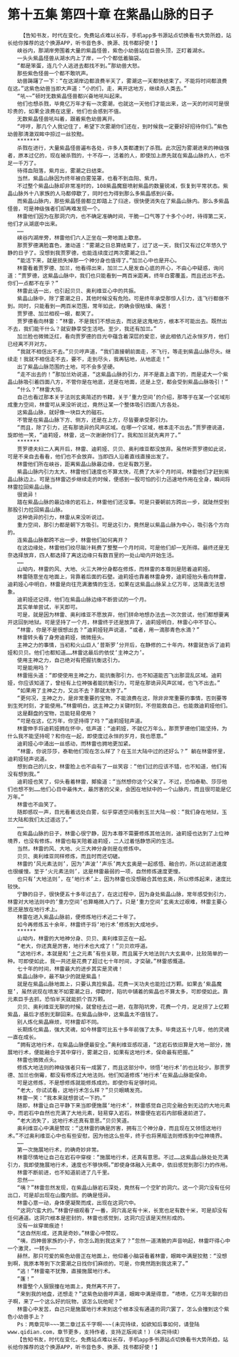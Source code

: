 # 第十五集 第四十章 在紫晶山脉的日子
        【告知书友，时代在变化，免费站点难以长存，手机app多书源站点切换看书大势所趋，站长给你推荐的这个换源APP，听书音色多、换源、找书都好使！】
       峡谷内，那湖岸旁围着大量的紫晶怪兽，紫色小幼兽站在巨兽头顶，正盯着湖水。
       一头头紫晶怪兽从湖水内上了岸，一个个都低着脑袋。
       “都是笨蛋，连几个人逃进去都找不到。”那幼兽大怒。
       那些紫色怪兽一个都不敢吭声。
       幼兽踌躇了一下：“在这湖岸边都浪费半天了，雾潮这一天都快结束了。不能将时间都浪费在这。”这紫色幼兽当即大声道：“小的们，走，离开这地方，继续杀人类去。”
       “吼~~”顿时无数紫晶怪兽都兴奋地吼叫起来。
       他们也想杀戮，毕竟亿万年才有一次雾潮，也就这一天他们才能出来，这一天的时间可是很珍贵的，如果全浪费在这里，他们也会感到不值。
       无数紫晶怪兽吼叫着，跟着紫色幼兽离开。
       “哼哼，那几个人我记住了，希望下次雾潮你们还在，到时候我一定要好好招待你们。”紫色幼兽那清澈双眸中掠过一丝狡黠。
       *******
       杀戮在进行，大量紫晶怪兽遍布各处，许多人类都遭到了杀戮。此次因为雾潮进来的神级强者，原本过亿的，现在被杀戮的，十不存一，活着的人，即使加上原先就在紫晶山脉的人，也不足一千万了。
       待得血阳落，紫月出，雾潮之日结束。
       当然，紫晶山脉因为终年被白雾笼罩，也看不到血阳、紫月。
       不过整个紫晶山脉却非常准时的，108紫晶魔窟喷射紫晶的数量锐减，恢复到平常状态。紫晶山脉外十八家族的人马都停歇了，同时也为得到那么多紫晶感到兴奋。
       而紫晶山脉内，那些紫晶怪兽都立即踏上了归途，很快便消失在了紫晶山脉内。那么多紫晶怪兽，可是神级强者们却再难发现一个。
       林雷他们因为在那洞穴内，也不确定准确时间，干脆一口气等了十多个小时，待得第二天，他们才从湖底中出来。
       ……
       峡谷内湖岸旁，林雷他们六人正坐在一旁地面上歇息。
       那贾罗德满脸喜色，激动道：“雾潮之日总算结束了，过了这一天，我们又有过亿年悠久宁静的日子了。没想到我贾罗德，也能连续度过两次雾潮之日。”
       “能活下来，就是损失掉那一个神分身也值得了。”加兰心中也是开心。
       林雷看着贾罗德、加兰，他看得出来，加兰二人是发自心底的开心，不由心中疑惑，询问道：“贾罗德，这紫晶山脉中，我们也只能看到一两百米距离，终年白雾覆盖，而且还出不去。你们一点都不在乎？”
       林雷此话一出，也引起贝贝、奥利维亚心中的共振。
       紫晶山脉中，除了雾潮之日，其他时候没有危险。可是终年承受那惊人引力，连飞行都做不到。同时，只能看到一两百米范围，常年如此，的确会很枯燥、痛苦！
       贾罗德、加兰相视一眼，都笑了。
       贾罗德看向林雷：“林雷，不是我们不想出去，而这是这鬼地方，根本不可能出去。既然出不去，我们能干什么？就安静享受生活吧。至少，我还有加兰。”
       加兰脸也微微泛红，看向贾罗德的目光中蕴含着深层的爱恋，彼此相依几近永恒岁月，他们已经离不开对方。
       “我就不相信出不去。”贝贝哼声道，“我们直接朝前面走，不飞行，等走到紫晶山脉尽头。继续走！我就不相信走不去，要不，走到尽头，我再钻地，从地底走！”
       出了紫晶山脉范围的土地，可不会多坚硬。
       “走不出去的！”那加兰劝说道，“这紫晶山脉的引力，并不是直上直下的，而是诺大一个紫晶山脉吸引着四面八方，不管你是在地底，还是在地面，还是上空，都会受到紫晶山脉吸引！”
       “什么？”林雷大惊。
       自己也看过那本关于法则玄奥简述的书籍，关于‘重力空间’的介绍，那等于在某一个区域形成重力空间，林雷可从来没听说过，竟然让某一个整体吸引四面八方各处。
       这紫晶山脉，就好像一块巨大的磁石。
       不管是在紫晶山脉下方、侧方，还是在上方，尽皆要承受那引力。
       “而且，除了引力，还有那诡异的风声区域。在哪一个区域，根本走不出去。”贾罗德说道，旋即他一笑，“迪莉娅，林雷，这一次谢谢你们了。我和加兰就先离开了。”
       *******
       贾罗德夫妇二人离开后，林雷、迪莉娅、贝贝、奥利维亚都没放弃。虽然听贾罗德如此说，可是不亲自去看看，他们也不会放弃。当即四人沿着直线直接出发了。
       林雷他们所在峡谷，距离紫晶山脉最边缘，也足有数万里。
       紫晶山脉内引力太大，林雷他们速度也不算太快，花费了大半个月时间，林雷他们才赶到紫晶山脉边上。可是当林雷迈步继续走的时候，便感到一股可怕的引力迅速地作用在全身，瞬间将林雷拉回紫晶山脉。
       很诡异！
       踏在紫晶山脉的最边缘的岩石上，林雷他们还没事。可是只要朝前方跨出一步，就陡然受到那股引力拉回紫晶山脉。
       这种诡异的引力，林雷从来没听说过。
       重力空间，那引力都是朝下方吸引。可是这引力，竟然是以紫晶山脉为中心，吸引各个方向的。
       连紫晶山脉都跨不出一步，林雷他们如何离开？
       在这边缘处，林雷他们绞尽脑汁耗费了整整一个月时间，可是他们却一无所得。最终还是无奈选择放弃，四人都选择了离这边缘只有数百里的一处山坳内开始生活。
       ……
       山坳内，林雷的风、大地、火三大神分身都在修炼，而林雷的本尊则是陪着迪莉娅。
       林雷随意坐在地面上，背靠着后面的石壁。迪莉娅也靠着林雷身旁，迪莉娅抬头看向林雷，迪莉娅心中明白，林雷是向往充满激情的生活，如果在这紫晶山脉呆上亿万年，这简直无法想象。
       迪莉娅还记得，他们在紫晶山脉边缘不断尝试的一个月。
       其实单单尝试，半天即可。
       可是，就是因为林雷、奥利维亚不愿放弃，他们拼命地想办法去一次次尝试，他们都想要离开这回到地狱。可是坚持了一个月，林雷终于还是放弃了，迪莉娅明白，林雷心中不甘心。
       “林雷，你是不是很想出去？”迪莉娅轻声说道，“或者，用一滴那青色水滴？”
       林雷转头看了身旁迪莉娅，微微摇头。
       主神之力的事情，当初和火山巨人‘普斯罗’分开后，在静修的二十年内，林雷就告诉了迪莉娅和贝贝。他们也都知道……林雷这最后的依仗‘主神之力’。
       使用主神之力，自己绝对有把握抗衡这引力。
       可是能用吗？
       林雷摇头道：“即使使用主神之力，能抗衡那引力，也不知道能否飞出那混乱区域。迪莉娅，你应该知道了，曾经有上位神强者能抗衡引力，可是在那诡异风声区域，也飞不出去。”
       “如果用了主神之力，又出不去？那就太惨了。”
       “更何况，主神之力，是非常重要的宝物，不能浪费在这，除非非常重要的事情，否则要等到生死时刻，才能使用。”林雷明白，这主神之力关键时刻，不但能救自己，也能救迪莉娅他们。
       这是翻盘的宝物，岂能轻易使用？
       “可是在这，亿万年，你坚持得了吗？”迪莉娅轻声道。
       林雷伸手将迪莉娅拥在怀中，低声道：“迪莉娅，不就亿万年么，那贾罗德他们能坚持，为什么我不能坚持呢？和你在一起，即使度过永恒的岁月，我也愿意。”
       迪莉娅心中涌出一丝感动，而林雷也拥地更加紧。
       “林雷，你说莎莎，泰勒他们现在怎么样了？在玉兰大陆中过的还好么？” 躺在林雷怀里，迪莉娅轻声说道。
       想到自己的儿女，林雷脸上也不由有了一丝笑容：“他们过的应该不错，也不知道，他们有没有想到我。”
       迪莉娅也笑了，仰头看着林雷，揶揄道：“当然想你这个父亲了。不过，恐怕泰勒、莎莎他们也想不到……他们心目中最伟大，最厉害的父亲，会困在地狱中的一个山脉内，而且很可能是亿万年。”
       林雷也不由笑了。
       随即感叹一声，目光看着远处白雾，似乎穿透空间看到玉兰大陆一般：“我们身在地狱，玉兰大陆和我们太过遥远了。”
       ……
       在紫晶山脉的日子，林雷心很宁静，因为本尊不需要修炼其他法则，迪莉娅也达到了上位神境界，也没有修炼。林雷也每天陪着迪莉娅，二人过着恬静悠闲的生活。
       当然，林雷的风、大地、火三大神分身则是在修炼中。
       贝贝、奥利维亚同样修炼，而且时而还切磋。
       林雷的‘风元素法则’，因为‘声波’‘声乐’两大玄奥是一起感悟、融合的，所以这前进速度也很缓慢。至于‘火元素法则’，这是林雷最弱的一项，自然修炼速度更慢。
       也只有‘大地法则’，在‘地行术’上，因为林雷也没想融合其他玄奥，所以修炼起来，速度比较快。
       宁静的日子，很快便五十多年过去了，在这过程中，因为身处紫晶山脉，常年感受到引力，林雷对大地法则中的‘重力空间’也算略微入门了。只是‘重力空间’玄奥太过艰难，林雷主要心思还是放在地行术上。
       林雷在进入紫晶山脉前，便修炼地行术近二十年了。
       如今再修炼五十余年，林雷终于将‘地行术’修炼到大成地步。
       ******
       山坳内，林雷的大地神分身、贝贝、奥利维亚正在一起。
       “老大，你还真是厉害，地行术也大成了！”贝贝欢呼道。
       “这地行术，本就是和‘土之元素’有些关联，而且属于大地法则六大玄奥中，比较简单的一种。可即使如此，我一共还是花费了超过七十年时间，才突破。”林雷感慨道。
       七十年的时间，林雷最大的进步其实是灵魂！
       紫晶山脉中，最不缺少的就是紫晶！
       就是在紫晶山脉地面上，只要认真捡紫晶，花费一天功夫也能捡过万颗。如果去‘紫晶魔窟’，虽然说现在喷发不如雾潮之日，停歇时，陷坑中铺着的紫晶也不算太多，可即使如此。靠元素巨手去抓，恐怕半天就能抓个百万颗。
       贝贝、奥利维亚无聊的时候，就曾经去过一趟，在那陷坑旁，花费一个月，足足捞了上亿颗紫晶，最后才感到无聊回来。在紫晶山脉中，这紫晶太不值钱了。
       别人炼化紫晶麻烦，可林雷却不同。
       长期炼化紫晶，强大灵魂，如今林雷可比五十多年前强了太多。毕竟这五十几年，他的灵魂一直在成长。
       “拥有这地行术，在紫晶山脉便最安全。”奥利维亚感叹道，“这岩石依旧算是大地一部分，施展地行术，便能融合于其中穿行，雾潮之日，如果有这地行术，保命最有把握。”
       林雷也微微点头。
       修炼大地法则的神级强者只有一成罢了，而且这部分中，领悟‘地行术’的也比较少。那贾罗德、加兰也倒霉，都没有修炼过大地法则。他们知道修炼‘地行术’在紫晶山脉能保命。
       可是这修炼，不是想修炼就能修炼成的。即使你有足够时间。
       “老大，你试试看，这地行术怎么样？”贝贝眼睛发亮。
       林雷一笑：“我本来就想尝试一下的。”
       随即，林雷让自己平静下来当即便施展‘地行术’，林雷感觉自己完全融合到无边的大地元素中，而岩石中自然也充满了大地元素，轻易穿入岩石，林雷便在岩石内部极速前进了。
       “老大消失了，这地行术还真有意思。”贝贝笑道。
       奥利维亚心中满是赞叹：“这林雷的确是厉害，拥有三个神分身，而且现在又领悟这地行术。”不过奥利维亚心中也有些安慰，因为他这么些年，终于也将黑暗法则修炼到中位神境界。
       ……
       第一次施展地行术，的确奇妙非常。
       林雷尽情地让自己在岩石中穿梭：“施展地行术，还真有意思。不过……这紫晶山脉处处充满引力，我即使施展地行术，速度也不够快啊。”即使身体融入元素中，依旧感觉到那引力的作用。
       林雷不断前进，也不知道前进了几千里。
       忽然——
       “咦？”林雷忽然发现，在紫晶山脉岩石深处，竟然有一个空旷的洞穴。这一个洞穴没有任何出口，可是却出现在山腹内部。的确是怪异。
       林雷心意一动，身体便凝聚而成，出现在这洞穴中。
       “这洞穴蛮大的。”林雷仔细观看了一番，洞穴高足有十米，长宽也足有数十米，可是却没有任何通道。这洞穴根本是密封的，林雷也感觉到，这洞穴应该是天然形成的。
       没有一丝穿凿痕迹！
       “这自然形成，还真是奇妙。”林雷心中赞叹。
       “咦，四神兽家族的小子，你怎么跑到我这来了？”忽然一道清脆的声音响起，林雷吓得心中一个激灵，一转头——
       赫然，那只可爱的紫色幼兽正在地面上，他仰着小脑袋看着林雷，眼眸中满是狡黠：“没想到啊，我原本等到下次雾潮之日找你们麻烦的，可是，你竟然跑到我这来了。”
       “逃！”林雷毫不犹豫，直接施展地行术。
       “蓬！”
       林雷整个人狠狠撞在地面上，竟然离不开了。
       “来到我的地盘，还想走？”这紫色幼兽哼声道，眼眸中满是得意，“啧啧，亿万年无聊的日子啊，来了一个这么好的玩物，该怎么玩他呢？”
       林雷心中发苦，自己只是施展地行术来到这个根本没有通道的洞穴罢了，怎么会撞到这个紫色小幼兽手上？
       Ps：两章完毕~~~第二章过五千字啊~~~(未完待续，如欲知后事如何，请登陆www.qidian.com，章节更多，支持作者，支持正版阅读！)（未完待续）
       【告知书友，时代在变化，免费站点难以长存，手机app多书源站点切换看书大势所趋，站长给你推荐的这个换源APP，听书音色多、换源、找书都好使！】